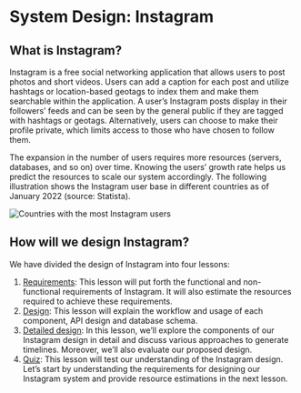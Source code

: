 # System Design: Instagram
## What is Instagram?
Instagram is a free social networking application that allows users to post photos and short videos. Users can add a caption for each post and utilize hashtags or location-based geotags to index them and make them searchable within the application. A user’s Instagram posts display in their followers’ feeds and can be seen by the general public if they are tagged with hashtags or geotags. Alternatively, users can choose to make their profile private, which limits access to those who have chosen to follow them.

The expansion in the number of users requires more resources (servers, databases, and so on) over time. Knowing the users’ growth rate helps us predict the resources to scale our system accordingly. The following illustration shows the Instagram user base in different countries as of January 2022 (source: Statista).

![Countries with the most Instagram users](./countries.jpg)

## How will we design Instagram?
We have divided the design of Instagram into four lessons:

1. [Requirements](../Requirements%20of%20Instagram’s%20Design/): This lesson will put forth the functional and non-functional requirements of Instagram. It will also estimate the resources required to achieve these requirements.
2. [Design](../Design%20of%20Instagram/): This lesson will explain the workflow and usage of each component, API design and database schema.
3. [Detailed design](../Detailed%20Design%20of%20Instagram/): In this lesson, we’ll explore the components of our Instagram design in detail and discuss various approaches to generate timelines. Moreover, we’ll also evaluate our proposed design.
4. [Quiz](../Quiz%20on%20Instagram’s%20Design/): This lesson will test our understanding of the Instagram design.
Let’s start by understanding the requirements for designing our Instagram system and provide resource estimations in the next lesson.
